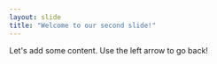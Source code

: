 ```yaml
---
layout: slide
title: "Welcome to our second slide!"
---
```

Let's add some content.
Use the left arrow to go back!
